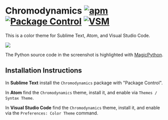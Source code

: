 # Chromodynamics [![apm](https://img.shields.io/apm/dm/chromodynamics.svg?label=Atom)](https://atom.io/themes/chromodynamics) [![Package Control](https://img.shields.io/packagecontrol/dt/Color%20Scheme%20-%20Chromodynamics.svg?label=Sublime%20Text)](https://packagecontrol.io/packages/Color%20Scheme%20-%20Chromodynamics) [![VSM](https://vsmarketplacebadge.apphb.com/installs-short/magicstack.Chromodynamics.svg?subject=Visual%20Studio%20Code)](https://marketplace.visualstudio.com/items?itemName=magicstack.Chromodynamics)

This is a color theme for Sublime Text, Atom, and Visual Studio Code.

![](https://magicstack.github.io/MagicPython/example.png)

The Python source code in the screenshot is highlighted with
[MagicPython](https://github.com/MagicStack/MagicPython).



## Installation Instructions

In **Sublime Text** install the `Chromodynamics` package with "Package Control".

In **Atom** find the `Chromodynamics` theme, install it, and enable via
`Themes / Syntax Theme`.

In **Visual Studio Code** find the `Chromodynamics` theme, install it, and
enable via the `Preferences: Color Theme` command.

